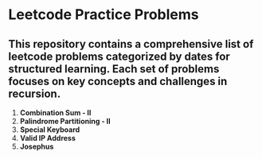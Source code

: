 # Leetcode Practice Problems

This repository contains a comprehensive list of leetcode problems categorized by dates for structured learning. Each set of problems focuses on key concepts and challenges in recursion.
---

1. **Combination Sum - II**  
2. **Palindrome Partitioning - II**  
3. **Special Keyboard**
4. **Valid IP Address**
5. **Josephus**